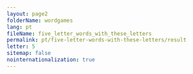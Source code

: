 ```yaml
---
layout: page2
folderName: wordgames
lang: pt
fileName: five_letter_words_with_these_letters
permalink: pt/five-letter-words-with-these-letters/result
letter: 5
sitemap: false
nointernationalization: true   
---
```

